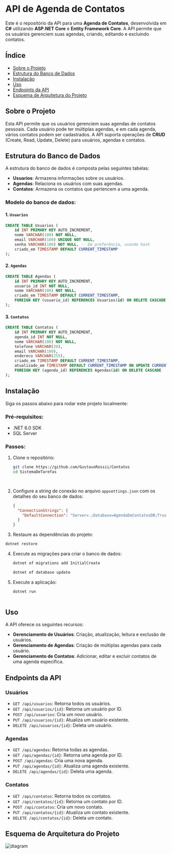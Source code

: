 # API de Agenda de Contatos

Este é o repositório da API para uma **Agenda de Contatos**, desenvolvida em **C#** utilizando **ASP.NET Core** e **Entity Framework Core**. A API permite que os usuários gerenciem suas agendas, criando, editando e excluindo contatos.

## Índice

- [Sobre o Projeto](#sobre-o-projeto)
- [Estrutura do Banco de Dados](#estrutura-do-banco-de-dados)
- [Instalação](#instalação)
- [Uso](#uso)
- [Endpoints da API](#endpoints-da-api)
- [Esquema de Arquitetura do Projeto](#esquema-de-arquitetura-do-projeto)

## Sobre o Projeto

Esta API permite que os usuários gerenciem suas agendas de contatos pessoais. Cada usuário pode ter múltiplas agendas, e em cada agenda, vários contatos podem ser cadastrados. A API suporta operações de **CRUD** (Create, Read, Update, Delete) para usuários, agendas e contatos.

## Estrutura do Banco de Dados

A estrutura do banco de dados é composta pelas seguintes tabelas:

- **Usuarios**: Armazena informações sobre os usuários.
- **Agendas**: Relaciona os usuários com suas agendas.
- **Contatos**: Armazena os contatos que pertencem a uma agenda.

### Modelo do banco de dados:

#### 1. `Usuarios`

```sql
CREATE TABLE Usuarios (
    id INT PRIMARY KEY AUTO_INCREMENT,
    nome VARCHAR(100) NOT NULL,
    email VARCHAR(100) UNIQUE NOT NULL,
    senha VARCHAR(100) NOT NULL, -- De preferência, usando hash
    criado_em TIMESTAMP DEFAULT CURRENT_TIMESTAMP
);
```

#### 2. `Agendas`

```sql
CREATE TABLE Agendas (
    id INT PRIMARY KEY AUTO_INCREMENT,
    usuario_id INT NOT NULL,
    nome VARCHAR(100) NOT NULL,
    criado_em TIMESTAMP DEFAULT CURRENT_TIMESTAMP,
    FOREIGN KEY (usuario_id) REFERENCES Usuarios(id) ON DELETE CASCADE
);
```

#### 3. `Contatos`

```sql
CREATE TABLE Contatos (
    id INT PRIMARY KEY AUTO_INCREMENT,
    agenda_id INT NOT NULL,
    nome VARCHAR(100) NOT NULL,
    telefone VARCHAR(20),
    email VARCHAR(100),
    endereco VARCHAR(255),
    criado_em TIMESTAMP DEFAULT CURRENT_TIMESTAMP,
    atualizado_em TIMESTAMP DEFAULT CURRENT_TIMESTAMP ON UPDATE CURRENT_TIMESTAMP,
    FOREIGN KEY (agenda_id) REFERENCES Agendas(id) ON DELETE CASCADE
);
```

## Instalação

Siga os passos abaixo para rodar este projeto localmente:

### Pré-requisitos:
- .NET 6.0 SDK
- SQL Server

### Passos:

1. Clone o repositório:

   ```bash
   git clone https://github.com/GustavoRossii/Contatos
   cd SistemaDeTarefas
   
  
2. Configure a string de conexão no arquivo `appsettings.json` com os detalhes do seu banco de dados:

   ```json
   {
     "ConnectionStrings": {
       "DefaultConnection": "Server=.;Database=AgendaDeContatosDB;Trusted_Connection=True;"
     }
   }

3. Restaure as dependências do projeto:

  ```bash
  dotnet restore
```

4. Execute as migrações para criar o banco de dados:
   ```bash
   dotnet ef migrations add InitialCreate
   ```

   ```bash
   dotnet ef database update
   ```
5. Execute a aplicação:
   ```bash
   dotnet run
  

## Uso

A API oferece os seguintes recursos:

- **Gerenciamento de Usuários**: Criação, atualização, leitura e exclusão de usuários.
- **Gerenciamento de Agendas**: Criação de múltiplas agendas para cada usuário.
- **Gerenciamento de Contatos**: Adicionar, editar e excluir contatos de uma agenda específica.

## Endpoints da API

### Usuários
- `GET /api/usuarios`: Retorna todos os usuários.
- `GET /api/usuarios/{id}`: Retorna um usuário por ID.
- `POST /api/usuarios`: Cria um novo usuário.
- `PUT /api/usuarios/{id}`: Atualiza um usuário existente.
- `DELETE /api/usuarios/{id}`: Deleta um usuário.

### Agendas
- `GET /api/agendas`: Retorna todas as agendas.
- `GET /api/agendas/{id}`: Retorna uma agenda por ID.
- `POST /api/agendas`: Cria uma nova agenda.
- `PUT /api/agendas/{id}`: Atualiza uma agenda existente.
- `DELETE /api/agendas/{id}`: Deleta uma agenda.

### Contatos
- `GET /api/contatos`: Retorna todos os contatos.
- `GET /api/contatos/{id}`: Retorna um contato por ID.
- `POST /api/contatos`: Cria um novo contato.
- `PUT /api/contatos/{id}`: Atualiza um contato existente.
- `DELETE /api/contatos/{id}`: Deleta um contato.

## Esquema de Arquitetura do Projeto

![diagram](docs/architecture.png)

